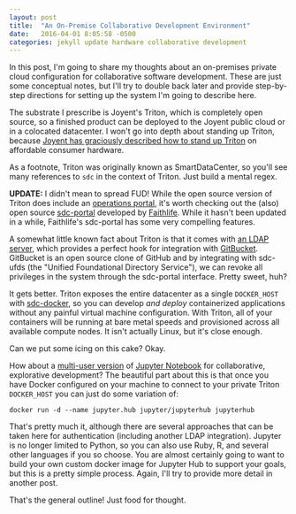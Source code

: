 ```yaml
---
layout: post
title:  "An On-Premise Collaborative Development Environment"
date:   2016-04-01 8:05:58 -0500
categories: jekyll update hardware collaborative development
---
```


In this post, I'm going to share my thoughts about an on-premises private cloud 
configuration for collaborative software development. These are just some
conceptual notes, but I'll try to double back later and provide step-by-step 
directions for setting up the system I'm going to describe here.

The substrate I prescribe is Joyent's Triton, which is completely open source, 
so a finished product can be deployed to the Joyent public cloud or in a 
colocated datacenter. I won't go into depth about standing up Triton, because 
[Joyent has graciously described how to stand up Triton][1] on affordable 
consumer hardware.

As a footnote, Triton was originally known as SmartDataCenter, so you'll see 
many references to `sdc` in the context of Triton. Just build a mental regex.


**UPDATE:** I didn't mean to spread FUD! While the open source version of 
Triton does include an [operations portal][8], it's worth checking out the 
(also) open source [sdc-portal][2] developed by 
[Faithlife](https://faithlife.com/). While it hasn't been updated in a while, 
Faithlife's sdc-portal has some very compelling features.

A somewhat little known fact about Triton is that it comes with 
[an LDAP server][3], which provides a perfect hook for integration with [GitBucket][4]. GitBucket is an open source clone of GitHub and by integrating 
with sdc-ufds (the "Unified Foundational Directory Service"), we can revoke all 
privileges in the system through the sdc-portal interface. Pretty sweet, huh?

It gets better. Triton exposes the entire datacenter as a single `DOCKER_HOST` 
with [sdc-docker][5], so you can develop *and deploy* containerized 
applications without any painful virtual machine configuration. With Triton, all
of your containers will be running at bare metal speeds and provisioned across 
all available compute nodes. It isn't actually Linux, but it's close enough.

Can we put some icing on this cake? Okay.

How about a [multi-user version][6] of [Jupyter Notebook][7] for collaborative, 
explorative development? The beautiful part about this is that once you have 
Docker configured on your machine to connect to your private Triton 
`DOCKER_HOST` you can just do some variation of:

`docker run -d --name jupyter.hub jupyter/jupyterhub jupyterhub`

That's pretty much it, although there are several approaches that can be taken 
here for authentication (including another LDAP integration). Jupyter is no 
longer limited to Python, so you can also use Ruby, R, and several other 
languages if you so choose. You are almost certainly going to want to build 
your own custom docker image for Jupyter Hub to support your goals, but this is 
a pretty simple process. Again, I'll try to provide more detail in another post.

That's the general outline! Just food for thought.

[1]:https://www.joyent.com/blog/spin-up-a-docker-dev-test-environment-in-60-minutes-or-less
[2]:https://github.com/Faithlife/sdc-portal
[3]:https://github.com/joyent/sdc-ufds
[4]:https://github.com/gitbucket/gitbucket
[5]:https://github.com/joyent/sdc-docker
[6]:https://github.com/jupyter/jupyterhub
[7]:https://github.com/jupyter/notebook
[8]:https://docs.joyent.com/private-cloud/install/operations-setup